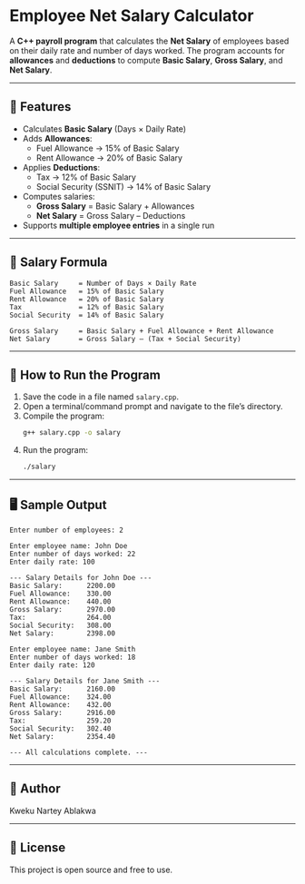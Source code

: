 # Employee Net Salary Calculator

A **C++ payroll program** that calculates the **Net Salary** of employees based on their daily rate and number of days worked. The program accounts for **allowances** and **deductions** to compute **Basic Salary**, **Gross Salary**, and **Net Salary**.

---

## 📌 Features
- Calculates **Basic Salary** (Days × Daily Rate)
- Adds **Allowances**:
  - Fuel Allowance → 15% of Basic Salary
  - Rent Allowance → 20% of Basic Salary
- Applies **Deductions**:
  - Tax → 12% of Basic Salary
  - Social Security (SSNIT) → 14% of Basic Salary
- Computes salaries:
  - **Gross Salary** = Basic Salary + Allowances
  - **Net Salary** = Gross Salary – Deductions
- Supports **multiple employee entries** in a single run

---

## 🧮 Salary Formula

```
Basic Salary     = Number of Days × Daily Rate
Fuel Allowance   = 15% of Basic Salary
Rent Allowance   = 20% of Basic Salary
Tax              = 12% of Basic Salary
Social Security  = 14% of Basic Salary

Gross Salary     = Basic Salary + Fuel Allowance + Rent Allowance
Net Salary       = Gross Salary – (Tax + Social Security)
```

---

## 🚀 How to Run the Program

1. Save the code in a file named `salary.cpp`.
2. Open a terminal/command prompt and navigate to the file’s directory.
3. Compile the program:
   ```bash
   g++ salary.cpp -o salary
   ```
4. Run the program:
   ```bash
   ./salary
   ```

---

## 🖥️ Sample Output

```
Enter number of employees: 2

Enter employee name: John Doe
Enter number of days worked: 22
Enter daily rate: 100

--- Salary Details for John Doe ---
Basic Salary:      2200.00
Fuel Allowance:    330.00
Rent Allowance:    440.00
Gross Salary:      2970.00
Tax:               264.00
Social Security:   308.00
Net Salary:        2398.00

Enter employee name: Jane Smith
Enter number of days worked: 18
Enter daily rate: 120

--- Salary Details for Jane Smith ---
Basic Salary:      2160.00
Fuel Allowance:    324.00
Rent Allowance:    432.00
Gross Salary:      2916.00
Tax:               259.20
Social Security:   302.40
Net Salary:        2354.40

--- All calculations complete. ---
```

---

## 👤 Author

Kweku Nartey Ablakwa

---

## 📄 License

This project is open source and free to use.
